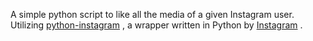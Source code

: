 A simple python script to like all the media of a given Instagram user. Utilizing [python-instagram](https://github.com/Instagram/python-instagram "Python-Instagram") , a wrapper written in Python by [Instagram](http://www.instagram.com "Instagram") .

